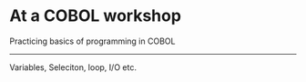 At a COBOL workshop
==================

Practicing basics of programming in COBOL
_________________________________________

Variables, Seleciton, loop, I/O etc.
